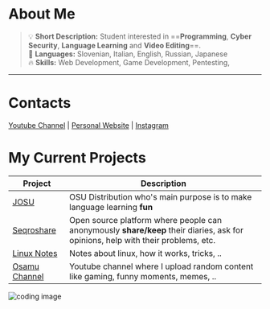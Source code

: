# About Me

> :bulb: **Short Description:** Student interested in ==<b>Programming</b>, <b>Cyber Security</b>, <b>Language Learning</b> and <b>Video Editing</b>==.\
> :crossed_flags: **Languages:** Slovenian, Italian, English, Russian, Japanese\
> :fire: **Skills:** Web Development, Game Development, Pentesting,
***

# Contacts 

<a href="https://www.youtube.com/channel/UCICp0q6JpR_9yeICzj9mBkA">Youtube Channel</a> |
<a href="http://kevintheadminman.epizy.com">Personal Website</a> |
<a href="https://www.instagram.com/kevinj____/">Instagram</a>

# My Current Projects 

| Project      | Description |
| ----------- | ----------- |
| <a href="https://github.com/osamu-kj/JOSU">JOSU</a>      | OSU Distribution who's main purpose is to make language learning <b>fun</b> |
| <a href="https://seqroshare-project.web.app/">Seqroshare</a>   | Open source platform where people can anonymously <b>share/keep</b> their diaries, ask for opinions, help with their problems, etc. |
| <a href="https://github.com/osamu-kj/Linux-Notes">Linux Notes</a> | Notes about linux, how it works, tricks, .. |
| <a href="https://www.youtube.com/channel/UCICp0q6JpR_9yeICzj9mBkA">Osamu Channel</a> | Youtube channel where I upload random content like gaming, funny moments, memes, .. |

<img src="https://www.computersciencedegreehub.com/wp-content/uploads/2016/02/what-is-coding-1024x683.jpg" alt="coding image"/>
